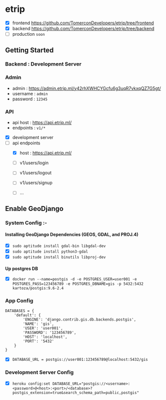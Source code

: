 # etrip

- [x] frontend  https://github.com/TomerconDevelopers/etrip/tree/frontend
- [x] backend https://github.com/TomerconDevelopers/etrip/tree/backend
- [ ] production `soon`
## Getting Started

### Backend : Development Server
 
  ### Admin
 - admin : https://admin.etrip.ml/y42rhXWHCYGcfu6g3uqR7vkxqQZ7G5gt/
 - username : `admin`
 - password : `12345`
 
  ### API
  - api host : https://api.etrip.ml/
  - endpoints : `v1/*`
  
  
- [x] development server
- [ ] api endpoints
  - [x] host : https://api.etrip.ml/
  - [ ] v1/users/login
  - [ ] v1/users/logout
  - [ ] v1/users/signup
  - [ ] ...


## Enable GeoDjango

### System Config :- 

#### Installing GeoDjango Dependencies (GEOS, GDAL, and PROJ.4)
 
 - [x] `sudo aptitude install gdal-bin libgdal-dev`
 - [x] `sudo aptitude install python3-gdal`
 - [x] `sudo aptitude install binutils libproj-dev`

#### Up postgres DB
 
 - [x] `docker run --name=postgis -d -e POSTGRES_USER=user001 -e POSTGRES_PASS=123456789 -e POSTGRES_DBNAME=gis -p 5432:5432 kartoza/postgis:9.6-2.4`


### App Config

```
DATABASES = {
    'default': {
        'ENGINE': 'django.contrib.gis.db.backends.postgis',
        'NAME': 'gis',
        'USER': 'user001',
        'PASSWORD': '123456789',
        'HOST': 'localhost',
        'PORT': '5432'
    }
}

```

- [x] `DATABASE_URL = postgis://user001:123456789@localhost:5432/gis`

### Development Server Config
- [x] `heroku config:set DATABASE_URL="postgis://<username>:<password>@<host>:<port>/<database>?postgis_extension=true&search_schema_path=public,postgis"`
